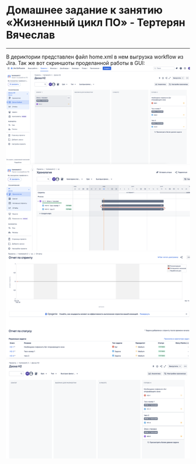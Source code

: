 # Домашнее задание к занятию «Жизненный цикл ПО» - Тертерян Вячеслав

---

В дериктории представлен файл home.xml в нем выгрузка workflow из Jira.
Так же вот скриншоты проделанной работы в GUI:  
![alt text](https://github.com/Marsianec/homework20-1/blob/main/img/1.png)  
![alt text](https://github.com/Marsianec/homework20-1/blob/main/img/2.png)  
![alt text](https://github.com/Marsianec/homework20-1/blob/main/img/3.png)
![alt text](https://github.com/Marsianec/homework20-1/blob/main/img/4.png)